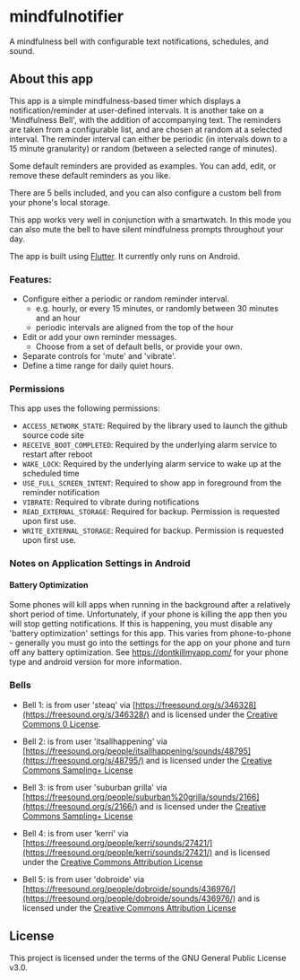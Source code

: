 # mindfulnotifier

A mindfulness bell with configurable text notifications, schedules, and sound.

## About this app

This app is a simple mindfulness-based timer which displays a 
notification/reminder at user-defined intervals. It is another
take on a 'Mindfulness Bell', with the addition of accompanying text.
The reminders are taken from a configurable list, and are chosen
at random at a selected interval. The reminder interval can either
be periodic (in intervals down to a 15 minute granularity) or random
(between a selected range of minutes).

Some default reminders are provided as examples. You can add,
edit, or remove these default reminders as you like.

There are 5 bells included, and you can also configure a custom bell
from your phone's local storage.

This app works very well in conjunction with a smartwatch. In
this mode you can also mute the bell to have silent mindfulness
prompts throughout your day.

The app is built using [Flutter](https://flutter.dev/).
It currently only runs on Android.


### Features:

* Configure either a periodic or random reminder interval.
    - e.g. hourly, or every 15 minutes, or randomly between 30 minutes and an hour
    - periodic intervals are aligned from the top of the hour
* Edit or add your own reminder messages.
    - Choose from a set of default bells, or provide your own.
* Separate controls for 'mute' and 'vibrate'.
* Define a time range for daily quiet hours.

### Permissions

This app uses the following permissions:

- `ACCESS_NETWORK_STATE`: Required by the library used to launch the github source code site
- `RECEIVE_BOOT_COMPLETED`: Required by the underlying alarm service to restart after reboot
- `WAKE_LOCK`: Required by the underlying alarm service to wake up at the scheduled time
- `USE_FULL_SCREEN_INTENT`: Required to show app in foreground from the reminder notification
- `VIBRATE`: Required to vibrate during notifications
- `READ_EXTERNAL_STORAGE`: Required for backup. Permission is requested upon first use.
- `WRITE_EXTERNAL_STORAGE`: Required for backup. Permission is requested upon first use.


### Notes on Application Settings in Android

#### Battery Optimization

Some phones will kill apps when running in the background after a relatively short period of time.
Unfortunately, if your phone is killing the app then you will stop getting notifications.
If this is happening, you must disable any 'battery optimization' settings for this app. This
varies from phone-to-phone - generally you must go into the settings for the app on your phone and turn off
any battery optimization. See https://dontkillmyapp.com/ for your phone type and android version for
more information.


### Bells

* Bell 1: is from user 'steaq' via [https://freesound.org/s/346328](https://freesound.org/s/346328/)
and is licensed under the [Creative Commons 0 License][CC0].

* Bell 2: is from user 'itsallhappening' via [https://freesound.org/people/itsallhappening/sounds/48795](https://freesound.org/s/48795/)
and is licensed under the [Creative Commons Sampling+ License][CCS]

* Bell 3: is from user 'suburban grilla' via [https://freesound.org/people/suburban%20grilla/sounds/2166](https://freesound.org/s/2166/)
and is licensed under the [Creative Commons Sampling+ License][CCS]

* Bell 4: is from user 'kerri' via [https://freesound.org/people/kerri/sounds/27421/](https://freesound.org/people/kerri/sounds/27421/)
and is licensed under the [Creative Commons Attribution License][CCA]

* Bell 5: is from user 'dobroide' via [https://freesound.org/people/dobroide/sounds/436976/](https://freesound.org/people/dobroide/sounds/436976/)
and is licensed under the [Creative Commons Attribution License][CCA]

[CC0]: http://creativecommons.org/publicdomain/zero/1.0/   "Creative Commons 0 License"
[CCS]: http://creativecommons.org/licenses/sampling+/1.0/  "Creative Commons Sampling+ License"
[CCA]: https://creativecommons.org/licenses/by/3.0/        "Creative Commons Attribution License"


## License

This project is licensed under the terms of the GNU General Public License v3.0.
